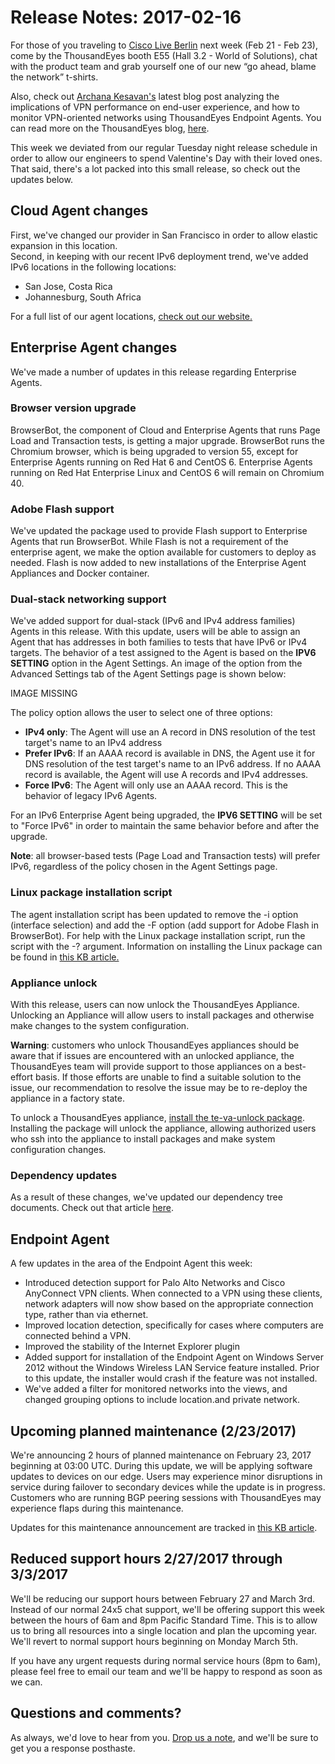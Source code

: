 # Release Notes: 2017-02-16

For those of you traveling to [Cisco Live Berlin](https://www.ciscolive.com/emea.html) next week \(Feb 21 - Feb 23\), come by the ThousandEyes booth E55 \(Hall 3.2 - World of Solutions\), chat with the product team and grab yourself one of our new “go ahead, blame the network” t-shirts.  

Also, check out [Archana Kesavan's](https://blog.thousandeyes.com/author/archana/) latest blog post analyzing the implications of VPN performance on end-user experience, and how to monitor VPN-oriented networks using ThousandEyes Endpoint Agents.  You can read more on the ThousandEyes blog, [here](https://blog.thousandeyes.com/how-virtual-private-networks-impact-performance/).

This week we deviated from our regular Tuesday night release schedule in order to allow our engineers to spend Valentine's Day with their loved ones.  That said, there's a lot packed into this small release, so check out the updates below.

## Cloud Agent changes

 First, we've changed our provider in San Francisco in order to allow elastic expansion in this location.    
Second, in keeping with our recent IPv6 deployment trend, we've added IPv6 locations in the following locations:

* San Jose, Costa Rica
* Johannesburg, South Africa

For a full list of our agent locations, [check out our website.](https://www.thousandeyes.com/product/cloud-agents)

## Enterprise Agent changes

 We've made a number of updates in this release regarding Enterprise Agents.

### Browser version upgrade

BrowserBot, the component of Cloud and Enterprise Agents that runs Page Load and Transaction tests, is getting a major upgrade.  BrowserBot runs the Chromium browser, which is being upgraded to version 55, except for Enterprise Agents running on Red Hat 6 and CentOS 6.  Enterprise Agents running on Red Hat Enterprise Linux and CentOS 6 will remain on Chromium 40.

### Adobe Flash support

 We've updated the package used to provide Flash support to Enterprise Agents that run BrowserBot.  While Flash is not a requirement of the enterprise agent, we make the option available for customers to deploy as needed.  Flash is now added to new installations of the Enterprise Agent Appliances and Docker container.

### Dual-stack networking support

We've added support for dual-stack \(IPv6 and IPv4 address families\) Agents in this release.  With this update, users will be able to assign an Agent that has addresses in both families to tests that have IPv6 or IPv4 targets. The behavior of a test assigned to the Agent is based on the **IPV6 SETTING** option in the Agent Settings.  An image of the option from the Advanced Settings tab of the Agent Settings page is shown below:

IMAGE MISSING

The policy option allows the user to select one of three options:

* **IPv4 only**: The Agent will use an A record in DNS resolution of the test target's name to an IPv4 address
* **Prefer IPv6**: If an AAAA record is available in DNS, the Agent use it for DNS resolution of the test target's name to an IPv6 address.  If no AAAA record is available, the Agent will use A records and IPv4 addresses.
* **Force IPv6**: The Agent will only use an AAAA record.  This is the behavior of legacy IPv6 Agents.

For an IPv6 Enterprise Agent being upgraded, the **IPV6 SETTING** will be set to "Force IPv6" in order to maintain the same behavior before and after the upgrade.

**Note**: all browser-based tests \(Page Load and Transaction tests\) will prefer IPv6, regardless of the policy chosen in the Agent Settings page.

### Linux package installation script

 The agent installation script has been updated to remove the -i option \(interface selection\) and add the -F option \(add support for Adobe Flash in BrowserBot\).  For help with the Linux package installation script, run the script with the -? argument.  Information on installing the Linux package can be found in [this KB article.](https://success.thousandeyes.com/PublicArticlePage?articleIdParam=kA0E0000000CmnZKAS)

### Appliance unlock

 With this release, users can now unlock the ThousandEyes Appliance.  Unlocking an Appliance will allow users to install packages and otherwise make changes to the system configuration.

**Warning**: customers who unlock ThousandEyes appliances should be aware that if issues are encountered with an unlocked appliance, the ThousandEyes team will provide support to those appliances on a best-effort basis.  If those efforts are unable to find a suitable solution to the issue, our recommendation to resolve the issue may be to re-deploy the appliance in a factory state.

To unlock a ThousandEyes appliance, [install the te-va-unlock package](https://success.thousandeyes.com/PublicArticlePage?articleIdParam=kA044000000CnvrCAC).  Installing the package will unlock the appliance, allowing authorized users who ssh into the appliance to install packages and make system configuration changes.

###  Dependency updates

As a result of these changes, we've updated our dependency tree documents.  Check out that article [here](https://success.thousandeyes.com/PublicArticlePage?articleIdParam=kA0E0000000CmnSKAS).

## Endpoint Agent

 A few updates in the area of the Endpoint Agent this week:

* Introduced detection support for Palo Alto Networks and Cisco AnyConnect VPN clients.  When connected to a VPN using these clients, network adapters will now show based on the appropriate connection type, rather than via ethernet.
* Improved location detection, specifically for cases where computers are connected behind a VPN.
* Improved the stability of the Internet Explorer plugin
* Added support for installation of the Endpoint Agent on Windows Server 2012 without the Windows Wireless LAN Service feature installed.  Prior to this update, the installer would crash if the feature was not installed.
* We've added a filter for monitored networks into the views, and changed grouping options to include location.and private network. 

## Upcoming planned maintenance \(2/23/2017\)

We're announcing 2 hours of planned maintenance on February 23, 2017 beginning at 03:00 UTC.  During this update, we will be applying software updates to devices on our edge.  Users may experience minor disruptions in service during failover to secondary devices while the update is in progress.  Customers who are running BGP peering sessions with ThousandEyes may experience flaps during this maintenance.

Updates for this maintenance announcement are tracked in [this KB article](https://success.thousandeyes.com/PublicArticlePage?articleIdParam=kA044000000Cnu0CAC).

## Reduced support hours 2/27/2017 through 3/3/2017

 We'll be reducing our support hours between February 27 and March 3rd.  Instead of our normal 24x5 chat support, we'll be offering support this week between the hours of 6am and 8pm Pacific Standard Time.  This is to allow us to bring all resources into a single location and plan the upcoming year.  We'll revert to normal support hours beginning on Monday March 5th.

If you have any urgent requests during normal service hours \(8pm to 6am\), please feel free to email our team and we'll be happy to respond as soon as we can.

## Questions and comments?

 As always, we'd love to hear from you.  [Drop us a note](mailto:support@thousandeyes.com?subject=Release+Notes+2017-02-16), and we'll be sure to get you a response posthaste.  
 

